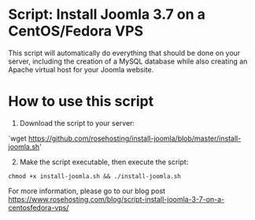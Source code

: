 # Script: Install Joomla 3.7 on a CentOS/Fedora VPS
This script will automatically do everything that should be done on your server, including the creation of a MySQL database while also creating an Apache virtual host for your Joomla website. 


# How to use this script

1. Download the script to your server:

`wget https://github.com/rosehosting/install-joomla/blob/master/install-joomla.sh'

2. Make the script executable, then execute the script:


`chmod +x install-joomla.sh && ./install-joomla.sh`

For more information, please go to our blog post https://www.rosehosting.com/blog/script-install-joomla-3-7-on-a-centosfedora-vps/
